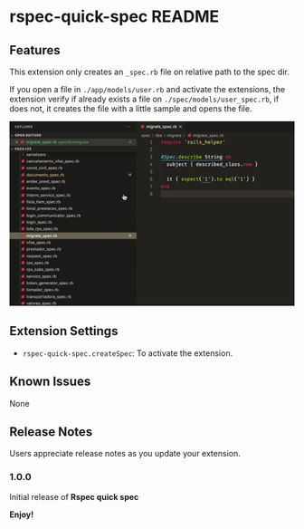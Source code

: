# rspec-quick-spec README

## Features

This extension only creates an `_spec.rb` file on relative path to the spec dir.

If you open a file in `./app/models/user.rb` and activate the extensions, the extension verify if already exists a file on `./spec/models/user_spec.rb`, if does not, it creates the file with a little sample and opens the file.

![THE feature](images/feature.gif)


## Extension Settings

* `rspec-quick-spec.createSpec`: To activate the extension.

## Known Issues

None

## Release Notes

Users appreciate release notes as you update your extension.

### 1.0.0

Initial release of **Rspec quick spec**

**Enjoy!**
